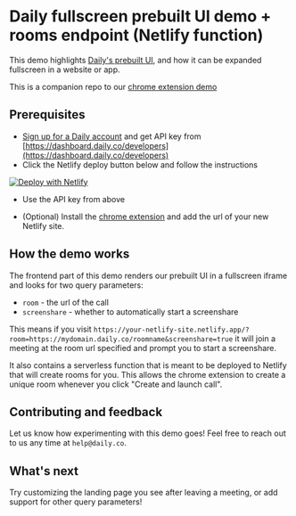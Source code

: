 # Daily fullscreen prebuilt UI demo + rooms endpoint (Netlify function)

This demo highlights [Daily's prebuilt UI](https://www.daily.co/blog/prebuilt-ui/), and how it can be expanded fullscreen in a website or app.

This is a companion repo to our [chrome extension demo](https://github.com/daily-demos/screenshare-chrome-ext)

## Prerequisites

- [Sign up for a Daily account](https://dashboard.daily.co/signup) and get API key from [https://dashboard.daily.co/developers](https://dashboard.daily.co/developers)
- Click the Netlify deploy button below and follow the instructions

[![Deploy with Netlify](https://www.netlify.com/img/deploy/button.svg)](https://app.netlify.com/start/deploy?repository=https://github.com/daily-demos/prebuilt-and-serverless)

- Use the API key from above

- (Optional) Install the [chrome extension](https://github.com/daily-demos/screenshare-chrome-ext) and add the url of your new Netlify site.

## How the demo works

The frontend part of this demo renders our prebuilt UI in a fullscreen iframe and looks for two query parameters:

- `room` - the url of the call
- `screenshare` - whether to automatically start a screenshare

This means if you visit `https://your-netlify-site.netlify.app/?room=https://mydomain.daily.co/roomname&screenshare=true` it will join a meeting at the room url specified and prompt you to start a screenshare.

It also contains a serverless function that is meant to be deployed to Netlify that will create rooms for you. This allows the chrome extension to create a unique room whenever you click "Create and launch call".

## Contributing and feedback

Let us know how experimenting with this demo goes! Feel free to reach out to us any time at `help@daily.co`.

## What's next

Try customizing the landing page you see after leaving a meeting, or add support for other query parameters!
